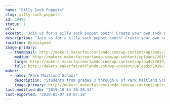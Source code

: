 ```yaml
---
name: "Silly Sock Puppets"
slug: silly-sock-puppets
id: 39497
status: 1
url: 
excerpt: "Join us for a silly sock puppet booth! Create your own sock puppet using recycled socks, buttons, beads, fabric, accessories, and more! Check out the display sock puppets created by 1st and 6th student teams from Park Maitland to gain inspiration for your ideas! "
description: "Join us for a silly sock puppet booth! Create your own sock puppet using recycled socks, buttons, beads, fabric, accessories, and more! Check out the display sock puppets created by 1st and 6th student teams from Park Maitland School to gain inspiration for your ideas! 6th Grade students will then guide attendees to use the Design Thinking process to transform a sock into their favorite characters from superheroes, to video game characters, to animals. Finally, take your new sock puppet creation with you to travel around the Maker Faire!  "
location: Unassigned
image-primary:
  - thumbnail: http://makers.makerfaireorlando.com/wp-content/uploads/2019/10/maxresdefault-150x150.jpg
    medium: http://makers.makerfaireorlando.com/wp-content/uploads/2019/10/maxresdefault-300x169.jpg
    large: http://makers.makerfaireorlando.com/wp-content/uploads/2019/10/maxresdefault-1024x576.jpg
    full: http://makers.makerfaireorlando.com/wp-content/uploads/2019/10/maxresdefault.jpg
maker:
  - name: "Park Maitland School"
    description: "Students from grades 3 through 6 of Park Maitland School take part in programmed Design Thinking classes twice a week. In their newly renovated Maker Space, students hone their 21st Century Skills of collaboration, problem solving, creativity, and critical thinking through project based learning. Students are encouraged to tinker and are taught the design process through different modes and hands-on learning experiences. Science, technology, engineering, the arts, and math all play a role in their learning! Students further share their learning to authentic audiences through showcases, hands-on exhibits, and by creating learning experiences for others."
    image-primary: http://makers.makerfaireorlando.com/wp-content/uploads/2018/09/PMS-Logo.jpg
last-modified-db: "2019-10-14 20:28:33"
last-exported: "2020-05-07 10:07:18"
---
```

